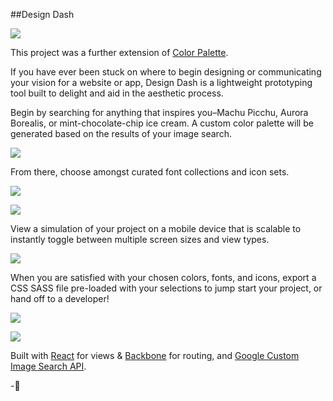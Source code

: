 ##Design Dash

![](images/ks-pancakes.png)

This project was a further extension of [Color Palette](https://github.com/kaylant/city-color-palette-generator). 

If you have ever been stuck on where to begin designing or communicating your vision for a website or app, Design Dash is a lightweight prototyping tool built to delight and aid in the aesthetic process. 

Begin by searching for anything that inspires you–Machu Picchu, Aurora Borealis, or mint-chocolate-chip ice cream. A custom color palette will be generated based on the results of your image search. 

![](images/ks-ice-cream.png)

From there, choose amongst curated font collections and icon sets.

![](images/ks-fonts-1.png) 

![](images/ks-fonts-2.png) 

View a simulation of your project on a mobile device that is scalable to instantly toggle between multiple screen sizes and view types. 

![](images/ks-mobile-1-png)

When you are satisfied with your chosen colors, fonts, and icons, export a CSS SASS file pre-loaded with your selections to jump start your project, or hand off to a developer!

![](images/ks-sass-1.png)

![](images/ks-sass-2.png)

Built with [React](https://facebook.github.io/react/) for views & [Backbone](http://backbonejs.org/) for routing, and [Google Custom Image Search API](https://developers.google.com/custom-search/).

-🍕
